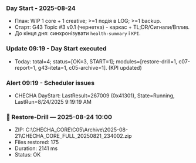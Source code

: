 ﻿

### Day Start - 2025-08-24
- План: WIP 1 core + 1 creative; >=1 подія в LOG; >=1 backup.
- Старт: G43 Topic #3 v0.1 (чернетка) - каркас + TL;DR/Сигнали/Вплив.
- До кінця дня: синхронізувати `health-summary` і `KPI`.
### Update 09:19 - Day Start executed
- Today: total=4; status=[OK=3, START=1]; modules=[restore-drill=1, c07-report=1, g43-iteta=1, c05-archive=1]. (KPI updated)

### Alert 09:19 - Scheduler issues
- CHECHA DayStart: LastResult=267009 (0x41301), State=Running, LastRun=8/24/2025 9:19:19 AM
### 🔄 Restore-Drill — 2025-08-24 10:00
- ZIP: C:\CHECHA_CORE\C05\Archive\2025-08-21\CHECHA_CORE_FULL_20250821_234002.zip
- Files restored: 175
- Duration: 2141 ms
- Status: OK
